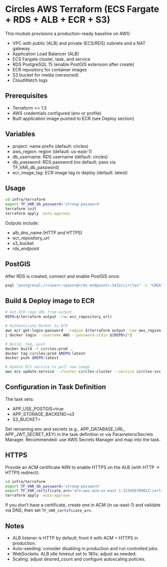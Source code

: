 # Circles AWS Terraform (ECS Fargate + RDS + ALB + ECR + S3)

This module provisions a production-ready baseline on AWS:

- VPC with public (ALB) and private (ECS/RDS) subnets and a NAT gateway
- Application Load Balancer (ALB)
- ECS Fargate cluster, task, and service
- RDS PostgreSQL 15 (enable PostGIS extension after create)
- ECR repository for container images
- S3 bucket for media (versioned)
- CloudWatch logs

## Prerequisites

- Terraform >= 1.5
- AWS credentials configured (env or profile)
- Built application image pushed to ECR (see Deploy section)

## Variables

- project: name prefix (default: circles)
- aws_region: region (default: us-east-1)
- db_username: RDS username (default: circles)
- db_password: RDS password (no default; pass via TF_VAR_db_password)
- ecr_image_tag: ECR image tag to deploy (default: latest)

## Usage

```bash
cd infra/terraform
export TF_VAR_db_password='strong-password'
terraform init
terraform apply -auto-approve
```

Outputs include:

- alb_dns_name (HTTP and HTTPS)
- ecr_repository_url
- s3_bucket
- rds_endpoint

## PostGIS

After RDS is created, connect and enable PostGIS once:

```bash
psql "postgresql://<user>:<pass>@<rds-endpoint>:5432/circles" -c "CREATE EXTENSION IF NOT EXISTS postgis; SELECT PostGIS_Version();"
```

## Build & Deploy image to ECR

```bash
# Get ECR repo URL from output
REPO=$(terraform output -raw ecr_repository_url)

# Authenticate Docker to ECR
aws ecr get-login-password --region $(terraform output -raw aws_region 2>/dev/null || echo us-east-1) \
| docker login --username AWS --password-stdin ${REPO%/*}

# Build, tag, push
docker build -t circles:prod .
docker tag circles:prod $REPO:latest
docker push $REPO:latest

# Update ECS service to pull new image
aws ecs update-service --cluster circles-cluster --service circles-svc --force-new-deployment
```

## Configuration in Task Definition

The task sets:

- APP_USE_POSTGIS=true
- APP_STORAGE_BACKEND=s3
- S3_BUCKET=<created bucket>

Set remaining env and secrets (e.g., APP_DATABASE_URL, APP_JWT_SECRET_KEY) in the task definition or via Parameters/Secrets Manager. Recommended: use AWS Secrets Manager and map into the task.

## HTTPS

Provide an ACM certificate ARN to enable HTTPS on the ALB (with HTTP -> HTTPS redirect):

```bash
cd infra/terraform
export TF_VAR_db_password='strong-password'
export TF_VAR_certificate_arn='arn:aws:acm:us-east-1:123456789012:certificate/xxxxxxxx-xxxx-xxxx-xxxx-xxxxxxxxxxxx'
terraform apply -auto-approve
```

If you don't have a certificate, create one in ACM (in us-east-1) and validate via DNS, then set `TF_VAR_certificate_arn`.

## Notes

- ALB listener is HTTP by default; front it with ACM + HTTPS in production.
- Auto-seeding: consider disabling in production and run controlled jobs.
- WebSockets: ALB idle timeout set to 180s; adjust as needed.
- Scaling: adjust desired_count and configure autoscaling policies.
